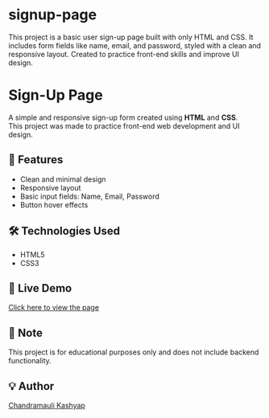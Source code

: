 # signup-page
This project is a basic user sign-up page built with only HTML and CSS. It includes form fields like name, email, and password, styled with a clean and responsive layout. Created to practice front-end skills and improve UI design.

# Sign-Up Page

A simple and responsive sign-up form created using **HTML** and **CSS**.  
This project was made to practice front-end web development and UI design.

## 🚀 Features
- Clean and minimal design
- Responsive layout
- Basic input fields: Name, Email, Password
- Button hover effects

## 🛠️ Technologies Used
- HTML5
- CSS3

## 🔗 Live Demo
[Click here to view the page](https://github.com/Chandramauli-kashyap/signup-page)  


## 📌 Note
This project is for educational purposes only and does not include backend functionality.

## 💡 Author
[Chandramauli Kashyap](https://www.linkedin.com/in/chandramaulikashyap/)  

